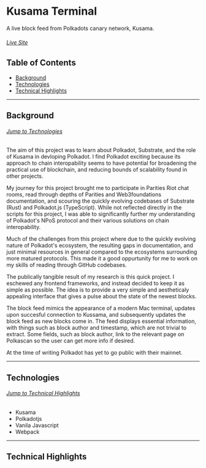 # Kusama Terminal

A live block feed from Polkadots canary network, Kusama.

###### [Live Site](https://emostov.github.io/kusama-terminal/dist/)

## Table of Contents

* [Background](#background)
* [Technologies](#technologies)
* [Technical Highlights](#technical-highligths)

---

## Background

###### [Jump to Technologies](#technologies)

The aim of this project was to learn about Polkadot, Substrate, and the role of Kusama in devloping Polkadot. I find Polkadot exciting because its approach to chain interopability seems to have potential for broadening the practical use of blockchain, and reducing bounds of scalability found in other projects.

My journey for this project brought me to participate in Parities Riot chat rooms, read through depths of Parities and Web3foundations documentation, and scouring the quickly evolving codebases of Substrate (Rust) and Polkadot.js (TypeScript). While not reflected directly in the scripts for this project, I was able to significantly further my understanding of Polkadot's NPoS protocol and their various solutions on chain interopability.

Much of the challenges from this project where due to the quickly evolving nature of Polkadot's ecosystem, the resulting gaps in documentation, and just minimal resources in general compared to the ecosystems surrounding more matured protocols. This made it a good oppurtunity for me to work on my skills of reading through GitHub codebases.

The publically tangible result of my research is this quick project. I eschewed any frontend frameworks, and instead decided to keep it as simple as possible. The idea is to provide a very simple and aestheticaly appealing interface that gives a pulse about the state of the newest blocks.

The block feed mimics the appearance of a modern Mac terminal, updates upon succesful connection to Kussama, and subsequently updates the block feed as new blocks come in. The feed displays essential information, with things such as block author and timestamp, which are not trivial to extract. Some fields, such as block author, link to the relevant page on Polkascan so the user can get more info if desired. 

At the time of writing Polkadot has yet to go public with their mainnet.

---

## Technologies

###### [Jump to Technical Highlights](#technical-highlights)

* Kusama
* Polkadotjs
* Vanila Javascript
* Webpack

---

## Technical Highlights